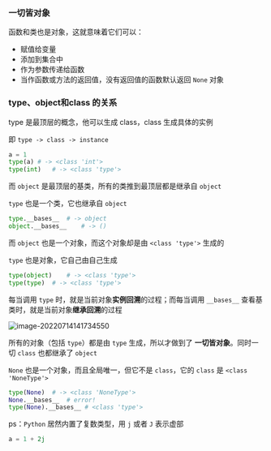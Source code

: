 ### 一切皆对象

函数和类也是对象，这就意味着它们可以：

- 赋值给变量
- 添加到集合中
- 作为参数传递给函数
- 当作函数或方法的返回值，没有返回值的函数默认返回 `None` 对象





### type、object和class 的关系

type 是最顶层的概念，他可以生成 class，class 生成具体的实例

即 `type -> class -> instance`

```python
a = 1
type(a)	# -> <class 'int'>
type(int)	# -> <class 'type'>
```

而 `object` 是最顶层的基类，所有的类推到最顶层都是继承自 `object`



`type` 也是一个类，它也继承自 `object`

```python
type.__bases__	# -> object
object.__bases__	# -> ()
```

而 `object` 也是一个对象，而这个对象却是由 `<class 'type'>` 生成的

`type` 也是对象，它自己由自己生成

```python
type(object)	# -> <class 'type'>
type(type)	# -> <class 'type'>
```



每当调用 `type` 时，就是当前对象**实例回溯**的过程；而每当调用 `__bases__` 查看基类时，就是当前对象**继承回溯**的过程

![image-20220714141734550](https://bucket01-1259777572.cos.ap-chengdu.myqcloud.com/img/202207141417673.png)

所有的对象（包括 `type`）都是由 `type` 生成，所以才做到了 **一切皆对象**。同时一切 `class` 也都继承了 `object`



`None` 也是一个对象，而且全局唯一，但它不是 `class`，它的 `class` 是 `<class 'NoneType'>`

```python
type(None)	# -> <class 'NoneType'>
None.__bases__	# error!
type(None).__bases__ # <class 'type'>
```



ps：`Python`  居然内置了复数类型，用 `j` 或者 `J` 表示虚部

```python
a = 1 + 2j
```
